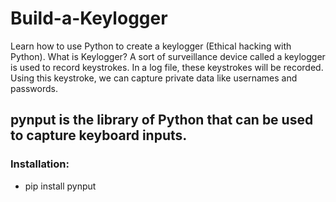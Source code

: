 # Build-a-Keylogger
Learn how to use Python to create a keylogger (Ethical hacking with Python).  What is Keylogger? A sort of surveillance device called a keylogger is used to record keystrokes. In a log file, these keystrokes will be recorded. Using this keystroke, we can capture private data like usernames and passwords.


## pynput is the library of Python that can be used to capture keyboard inputs.
### Installation: 
- pip install pynput
